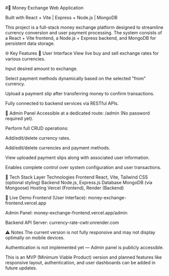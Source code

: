 #💱 Money Exchange Web Application

Built with React + Vite | Express + Node.js | MongoDB

This project is a full-stack money exchange platform designed to streamline currency conversion and user payment processing. The system consists of a React + Vite frontend, a Node.js + Express backend, and MongoDB for persistent data storage.

🌐 Key Features
👥 User Interface
View live buy and sell exchange rates for various currencies.

Input desired amount to exchange.

Select payment methods dynamically based on the selected "from" currency.

Upload a payment slip after transferring money to confirm transactions.

Fully connected to backend services via RESTful APIs.

🔐 Admin Panel
Accessible at a dedicated route: /admin (No password required yet).

Perform full CRUD operations:

Add/edit/delete currency rates.

Add/edit/delete currencies and payment methods.

View uploaded payment slips along with associated user information.

Enables complete control over system configuration and user transactions.

🧰 Tech Stack
Layer	Technologies
Frontend	React, Vite, Tailwind CSS (optional styling)
Backend	Node.js, Express.js
Database	MongoDB (via Mongoose)
Hosting	Vercel (Frontend), Render (Backend)

🚀 Live Demo
Frontend (User Interface): money-exchange-frontend.vercel.app

Admin Panel: money-exchange-frontend.vercel.app/admin

Backend API Server: currency-rate-cwtr.onrender.com

⚠️ Notes
The current version is not fully responsive and may not display optimally on mobile devices.

Authentication is not implemented yet — Admin panel is publicly accessible.

This is an MVP (Minimum Viable Product) version and planned features like responsive layout, authentication, and user dashboards can be added in future updates.
